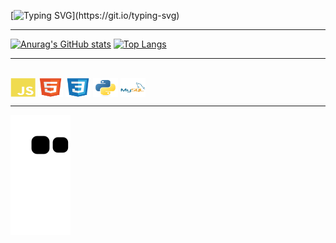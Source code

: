 [![Typing SVG](https://readme-typing-svg.demolab.com?font=Lobster&size=40&pause=1000&vCenter=true&width=435&lines=Ol%C3%A1%2C+meu+nome+%C3%A9+Anderson.;Tenho+16+anos.;Sou+estudante+de+Desenvolvimento+de+Sistemas.;Estou+matriculado+na+ETE-Ministro+Fernando+Lyra.)](https://git.io/typing-svg)

<hr></hr>

[![Anurag's GitHub stats](https://github-readme-stats.vercel.app/api?username=AndersonKFG)](https://github.com/anuraghazra/github-readme-stats)
[![Top Langs](https://github-readme-stats.vercel.app/api/top-langs/?username=AndersonKFG&hide_progress=false)](https://github.com/AndersonKFG/github-readme-stats)
<hr>

<div style="display: inline_block"><br>
  <img align="center" alt="And-Js" height="30" width="40" src="https://raw.githubusercontent.com/devicons/devicon/master/icons/javascript/javascript-plain.svg">
  <img align="center" alt="And-HTML" height="30" width="40" src="https://raw.githubusercontent.com/devicons/devicon/master/icons/html5/html5-original.svg">
  <img align="center" alt="And-CSS" height="30" width="40" src="https://raw.githubusercontent.com/devicons/devicon/master/icons/css3/css3-original.svg">
  <img align="center" alt="And-Python" height="30" width="40" src="https://raw.githubusercontent.com/devicons/devicon/master/icons/python/python-original.svg">
  <img align="center" alt="And-Mysql" height="30" width="40" src="https://github.com/devicons/devicon/blob/master/icons/mysql/mysql-original-wordmark.svg">
</div>
<hr></hr>

![Snake animation](https://github.com/OMestreO/OMestreO/blob/output/github-contribution-grid-snake.svg)
